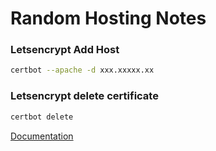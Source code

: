 # Random Hosting Notes

### Letsencrypt Add Host


```bash
certbot --apache -d xxx.xxxxx.xx
```

### Letsencrypt delete certificate

```bash
certbot delete
```

[Documentation](https://eff-certbot.readthedocs.io/en/stable/using.html#managing-certificates)